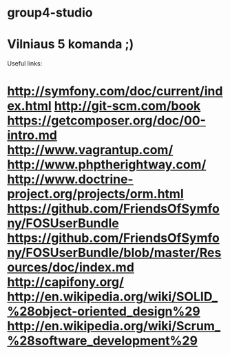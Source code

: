 group4-studio
=============

Vilniaus 5 komanda ;)
=======================================================================================
Useful links:

http://symfony.com/doc/current/index.html
http://git-scm.com/book
https://getcomposer.org/doc/00-intro.md
http://www.vagrantup.com/
http://www.phptherightway.com/
http://www.doctrine-project.org/projects/orm.html
https://github.com/FriendsOfSymfony/FOSUserBundle
https://github.com/FriendsOfSymfony/FOSUserBundle/blob/master/Resources/doc/index.md
http://capifony.org/
http://en.wikipedia.org/wiki/SOLID_%28object-oriented_design%29
http://en.wikipedia.org/wiki/Scrum_%28software_development%29
=======================================================================================
